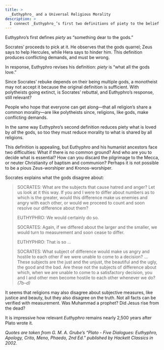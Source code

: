 ```yaml
---
title: >
  _Euthyphro_ and a Universal Religious Morality
description: >
  I connect _Euthyphro_’s first two definitions of piety to the belief in a common moral standard among religions.
---
```


Euthyphro’s first defines _piety_ as “something dear to the gods.”

Socrates’ proceeds to pick at it. He observes that the gods quarrel; Zeus says to help Hercules, while Hera says to hinder him. This definition produces conflicting demands, and must be wrong.

In response, Euthyphro revises his definition: _piety_ is “what all the gods love.”

Since Socrates’ rebuke depends on their being multiple gods, a monotheist may not accept it because the original definition is sufficient. With polytheists going extinct, is Socrates’ rebuttal, and Euthyphro’s response, still relevant?

People who hope that everyone can get along—that all religion’s share a common morality—are like polytheists since, religions, like gods, make conflicting demands.

In the same way Euthyphro’s second definition reduces piety what is loved by _all_ the gods, so too they must reduce morality to what is shared by all religions.

This definition is appealing, but Euthyphro and his humanist ancestors face two difficulties: What if there is no common ground? And who are you to decide what is essential? How can you discard the pilgrimage to the Mecca, or neuter Christianity of baptism and communion? Perhaps it is not possible to be a pious Zeus-worshiper and Kronos-worshiper.

Socrates explains what the gods disagree about:

<blockquote class="prose">
<p>SOCRATES: What are the subjects that cause hatred and anger? Let us look at it this way. If you and I were to differ about numbers as to which is the greater, would this difference make us enemies and angry with each other, or would we proceed to count and soon resolve our difference about them?</p>
<p>EUTHYPHRO: We would certainly do so.</p>
<p>SOCRATES: Again, if we differed about the larger and the smaller, we would turn to measurement and soon cease to differ.</p>
<p>EUTHYPHRO: That is so …</p>
<p>SOCRATES: What subject of difference would make us angry and hostile to each other if we were unable to come to a decision? … These subjects are the just and the unjust, the beautiful and the ugly, the good and the bad. Are these not the subjects of difference about which, when we are unable to come to a satisfactory decision, you and I and other men become hostile to each other whenever we do? <cite>(7b–d)</cite></p>
</blockquote>

It seems that religions may also disagree about subjective measures, like justice and beauty, but they also disagree on the truth. Not all facts can be verified with measurement. Was Muhammad a prophet? Did Jesus rise from the dead?

It is impressive how relevant _Euthyphro_ remains nearly 2,500 years after Plato wrote it.

_Quotes are taken from G. M. A. Grube’s “Plato - Five Dialogues: Euthyphro, Apology, Crito, Meno, Phaedo, 2nd Ed.” published by Hackett Classics in 2002._
